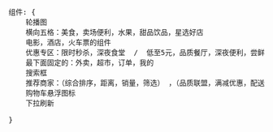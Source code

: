 <pre>
组件: {
    轮播图
    横向五格：美食，卖场便利，水果，甜品饮品，星选好店
    电影，酒店，火车票的组件
    优惠专区：限时秒杀，深夜食堂  /  低至5元，品质餐厅，深夜便利，尝鲜美食
    最下面固定的：外卖，超市，订单，我的
    搜索框
    推荐商家：（综合排序，距离，销量，筛选） ，（品质联盟，满减优惠，配送费优惠，新店），具体的商家
    购物车悬浮图标
    下拉刷新
    
}
</pre>